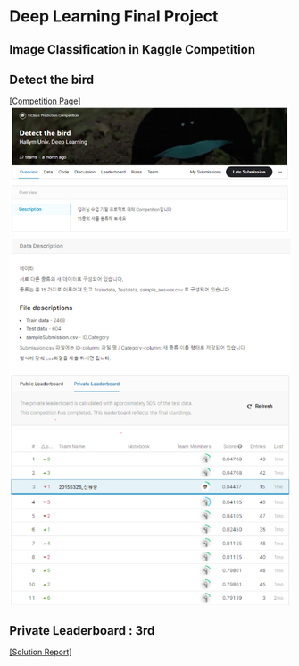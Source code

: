 # Deep Learning Final Project
## Image Classification in Kaggle Competition
## Detect the bird

[\[Competition Page\]](https://www.kaggle.com/c/detect-the-bird/overview)<br>
![img1](./img/image1.PNG)
![img2](./img/image3.PNG)
![img3](./img/image2.PNG)

## Private Leaderboard : 3rd

[\[Solution Report\]](./deep_learning_final_report.pdf)<br>